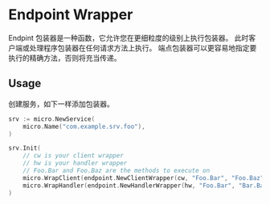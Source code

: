 # Endpoint Wrapper

Endpint 包装器是一种函数，它允许您在更细粒度的级别上执行包装器。
此时客户端或处理程序包装器在任何请求方法上执行。
端点包装器可以更容易地指定要执行的精确方法，否则将充当传递。



## Usage

创建服务，如下一样添加包装器。

```go
srv := micro.NewService(
	micro.Name("com.example.srv.foo"),
)

srv.Init(
	// cw is your client wrapper
	// hw is your handler wrapper
	// Foo.Bar and Foo.Baz are the methods to execute on
	micro.WrapClient(endpoint.NewClientWrapper(cw, "Foo.Bar", "Foo.Baz"))
	micro.WrapHandler(endpoint.NewHandlerWrapper(hw, "Foo.Bar", "Bar.Baz", "Debug.Health")),
)

```
